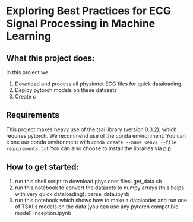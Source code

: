 # Exploring Best Practices for ECG Signal Processing in Machine Learning
## What this project does:
In this project we:
1. Download and process all physionet ECG files for quick dataloading. 
2. Deploy pytorch models on these datasets
3. Create c
## Requirements
This project makes heavy use of the tsai library (version 0.3.2), which requires pytorch. We recommend use of the conda environment. 
You can clone our conda environment with ```conda create --name <env> --file requirements.txt```
You can also choose to install the libraries via pip. 

## How to get started:
1. run this shell script to download physionet files: get_data.sh
2. run this notebook to convert the datasets to numpy arrays (this helps with very quick dataloading): parse_data.ipynb
3. run this notebook which shows how to make a dataloader and run one of TSAI's models on the data (you can use any pytorch compatible model) inception.ipynb